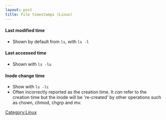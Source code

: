 ```yaml
---
layout: post 
title: File timestamps (Linux)
---
```


#### Last modified time

-   Shown by default from `ls`, with `ls -l`

#### Last accessed time

-   Shown with `ls -lu`

#### Inode change time

-   Show with `ls -lc`
-   Often incorrectly reported as the creation time. It *can* refer to
    the creation time but the inode will be \'re-created\' by other
    operations such as chown, chmod, chgrp and mv.

[Category:Linux](Category:Linux "wikilink")
